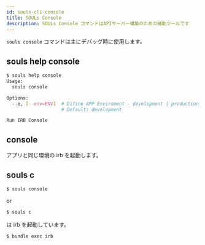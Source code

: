 ```yaml
---
id: souls-cli-console
title: SOULs Console
description: SOULs Console コマンドはAPIサーバー構築のための補助ツールです
---
```


`souls console` コマンドは主にデバッグ時に使用します。

## souls help console

```bash
$ souls help console
Usage:
  souls console

Options:
  --e, [--env=ENV]  # Difine APP Enviroment - development | production
                    # Default: development

Run IRB Console
```

## console

アプリと同じ環境の irb を起動します。

## souls c

```bash
$ souls console
```

or

```bash
$ souls c
```

は irb を起動しています。

```bash
$ bundle exec irb
```
